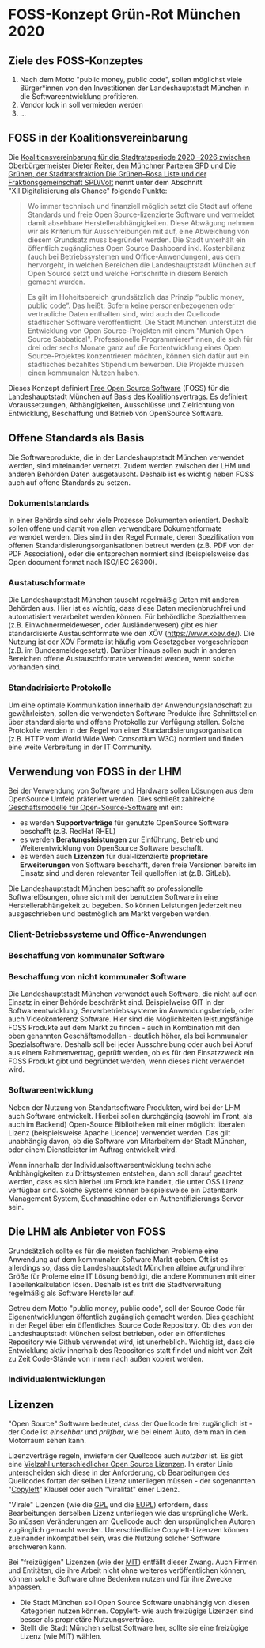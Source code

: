 FOSS-Konzept Grün-Rot München 2020
==================================

<!-- 
Wenn wir am Anfang des Konzeptes sagen, welche Ziele mit dem Konzept verfolgt werden, dann kann der Rest davon abgeleitet werden. Mir ist klar, dass der Anstoß aus der Koalitionsvereinbarung kommt, aber es gab ja sicher Gründe, warum FOSS dort drin steht. Im besten Fall sind die deckungsgleich zu den Zielen, falls nicht dann bitte ergänzen.
-->
## Ziele des FOSS-Konzeptes

1. Nach dem Motto "public money, public code", sollen möglichst viele Bürger*innen von den Investitionen der Landeshauptstadt München in die Softwareentwicklung profitieren.
2. Vendor lock in soll vermieden werden
3. ...


## FOSS in der Koalitionsvereinbarung


<!--- 
Hier entsteht das Free and Open Source-Software-Konzept der grün-roten Regierungskoalition im Münchner Rathaus.
Wir freuen uns über Eure Teilnahme und Euer Feedback!
-->

Die [Koalitionsvereinbarung für die Stadtratsperiode 2020 –2026 zwischen Oberbürgermeister Dieter Reiter, den Münchner Parteien SPD und Die Grünen, der Stadtratsfraktion Die Grünen–Rosa Liste und der Fraktionsgemeinschaft SPD/Volt](https://www.gruene-muenchen.de/wp-content/uploads/2020/04/Druckfassung_Koalitionsvertrag-2020_2026.pdf) nennt unter dem Abschnitt "XII.Digitalisierung als Chance" folgende Punkte:

> Wo immer technisch und finanziell möglich setzt die Stadt auf offene Standards und freie Open Source-lizenzierte Software und vermeidet damit absehbare Herstellerabhängigkeiten. Diese Abwägung nehmen wir als Kriterium für Ausschreibungen mit auf, eine Abweichung von diesem Grundsatz muss begründet werden. Die Stadt unterhält ein öffentlich zugängliches Open Source Dashboard inkl. Kostenbilanz (auch bei Betriebssystemen und Office-Anwendungen), aus dem hervorgeht, in welchen Bereichen die Landeshauptstadt München auf Open Source setzt und welche Fortschritte in diesem Bereich gemacht wurden.

> Es gilt im Hoheitsbereich grundsätzlich das Prinzip “public money, public code”. Das heißt: Sofern keine personenbezogenen oder vertrauliche Daten enthalten sind, wird auch der Quellcode städtischer Software veröffentlicht. Die Stadt München unterstützt die Entwicklung von Open Source-Projekten mit einem "Munich Open Source Sabbatical". Professionelle Programmierer*innen, die sich für drei oder sechs Monate ganz auf die Fortentwicklung eines Open Source-Projektes konzentrieren möchten, können sich dafür auf ein städtisches bezahltes Stipendium bewerben. Die Projekte müssen einen kommunalen Nutzen haben.

Dieses Konzept definiert [Free Open Source Software](https://de.wikipedia.org/wiki/Free/Libre_Open_Source_Software) (FOSS) für die Landeshauptstadt München auf Basis des Koalitionsvertrags.
Es definiert Voraussetzungen, Abhängigkeiten, Ausschlüsse und Zielrichtung von Entwicklung, Beschaffung und Betrieb von OpenSource Software.

## Offene Standards als Basis
Die Softwareprodukte, die in der Landeshauptstadt München verwendet werden, sind miteinander vernetzt. Zudem werden zwischen der LHM und anderen Behörden Daten ausgetauscht. Deshalb ist es wichtig neben FOSS auch auf offene Standards zu setzen. 

### Dokumentstandards
In einer Behörde sind sehr viele Prozesse Dokumenten orientiert. Deshalb sollen offene und damit von allen verwendbare Dokumentformate verwendet werden. Dies sind in der Regel Formate, deren Spezifikation von offenen Standardisierungsorganisationen betreut werden (z.B. PDF von der PDF Association), oder die entsprechen normiert sind (beispielsweise das Open document format nach  ISO/IEC 26300).

### Austatuschformate
Die Landeshauptstadt München tauscht regelmäßig Daten mit anderen Behörden aus. Hier ist es wichtig, dass diese Daten medienbruchfrei und automatisiert verarbeitet werden können. Für behördliche Spezialthemen (z.B. Einwohnermeldewesen, oder Ausländerwesen) gibt es hier standardisierte Austauschformate wie den XÖV (https://www.xoev.de/). Die Nutzung ist der XÖV Formate ist häufig vom Gesetzgeber vorgeschrieben (z.B. im Bundesmeldegesetzt). Darüber hinaus sollen auch in anderen Bereichen offene Austauschformate verwendet werden, wenn solche vorhanden sind.

### Standadrisierte Protokolle
Um eine optimale Kommunikation innerhalb der Anwendungslandschaft zu gewährleisten, sollen die verwendeten Software Produkte ihre Schnittstellen über standardisierte und offene Protokolle zur Verfügung stellen. Solche Protokolle werden in der Regel von einer Standardisierungsorganisation (z.B. HTTP vom World Wide Web Consortium W3C) normiert und finden eine weite Verbreitung in der IT Community.

## Verwendung von FOSS in der LHM
<!-- Die Geschäftsmodelle sind ein übergeordnetes Thema, das praktisch für alle Bereiche gilt. Eingeschränkt auch für die Eigenentwicklung. Deshalb habe ich das mal ganz nach oben gesetzt. -->
Bei der Verwendung von Software und Hardware sollen Lösungen aus dem OpenSource Umfeld präferiert werden.
Dies schließt zahlreiche [Geschäftsmodelle für Open-Source-Software](https://de.wikipedia.org/wiki/Gesch%C3%A4ftsmodelle_f%C3%BCr_Open-Source-Software#Ans%C3%A4tze) mit ein: 

* es werden __Supportverträge__ für genutzte OpenSource Software beschafft (z.B. RedHat RHEL)
* es werden __Beratungsleistungen__ zur Einführung, Betrieb und Weiterentwicklung von OpenSource Software beschafft.
* es werden auch __Lizenzen__ für dual-lizenzierte __proprietäre Erweiterungen__ von Software beschafft, deren freie Versionen bereits im Einsatz sind und deren relevanter Teil quelloffen ist (z.B. GitLab).

Die Landeshauptstadt München beschafft so professionelle Softwarelösungen, ohne sich mit der benutzten Software in eine Herstellerabhängekeit zu begeben.
So können Leistungen jederzeit neu ausgeschrieben und bestmöglich am Markt vergeben werden.

### Client-Betriebssysteme und Office-Anwendungen
<!-- Habe ich als Punkt übernommen - finde es aber schwierig hier etwas darüber zu schreiben, nachdem gerade Libre Office und Linux - mit nicht unerheblichem Aufwand - durch MS Office und Windows ersetzt wird. -->

### Beschaffung von kommunaler Software
<!-- Ich würde das getrennt von anderen Beschaffungen sehen, da es aus meiner Sicht schwierig sein wird, auf dem kommunalesn Software Mart FOSS Produkte zu finden. -->

### Beschaffung von nicht kommunaler Software
Die Landeshauptstadt München verwendet auch Software, die nicht auf den Einsatz in einer Behörde beschränkt sind. Beispielweise GIT in der Softwareentwicklung, Serverbetriebssysteme im Anwendungsbetrieb, oder auch Videokonferenz Software. Hier sind die Möglichkeiten leistungsfähige FOSS Produkte auf dem Markt zu finden - auch in Kombination mit den oben genannten Geschäftsmodellen - deutlich höher, als bei kommunaler Spezialsoftware. Deshalb soll bei jeder Ausschreibung oder auch bei Abruf aus einem Rahmenvertrag, geprüft werden, ob es für den Einsatzzweck ein FOSS Produkt gibt und begründet werden, wenn dieses nicht verwendet wird.  

### Softwareentwicklung
Neben der Nutzung von Standartsoftware Produkten, wird bei der LHM auch Software entwickelt. Hierbei sollen durchgängig (sowohl im Front, als auch im Backend) Open-Source Bibliotheken mit einer möglicht liberalen Lizenz (beispielsweise Apache Licence) verwendet werden. Das gilt unabhängig davon, ob die Software von Mitarbeitern der Stadt München, oder einem Dienstleister im Auftrag entwickelt wird.

Wenn innerhalb der Individualsoftwareentwicklung technische Anbhängigkeiten zu Drittsystemen entstehen, dann soll darauf geachtet werden, dass es sich hierbei um Produkte handelt, die unter OSS Lizenz verfügbar sind. Solche Systeme können beispielsweise ein Datenbank Management System, Suchmaschine oder ein Authentifizierungs Server sein.  

## Die LHM als Anbieter von FOSS
Grundsätzlich sollte es für die meisten fachlichen Probleme eine Anwendung auf dem kommunalen Software Markt geben. Oft ist es allerdings so, dass die Landeshauptstadt München alleine aufgrund ihrer Größe für Proleme eine IT Lösung benötigt, die andere Kommunen mit einer Tabellenkalkulation lösen. Deshalb ist es tritt die Stadtverwaltung regelmäßig als Software Hersteller auf. 

Getreu dem Motto "public money, public code", soll der Source Code für Eigenentwicklungen öffentlich zugänglich gemacht werden. Dies geschieht in der Regel über ein öffentliches Source Code Repository. Ob dies von der Landeshauptstadt München selbst betrieben, oder ein öffentliches Repository wie Github verwendet wird, ist unerheblich. Wichtig ist, dass die Entwicklung aktiv innerhalb des Repositories statt findet und nicht von Zeit zu Zeit Code-Stände von innen nach außen kopiert werden.  

### Individualentwicklungen



## Lizenzen

"Open Source" Software bedeutet, dass der Quellcode frei zugänglich ist - der Code ist _einsehbar_ und _prüfbar_, wie bei einem Auto, dem man in den Motorraum sehen kann.

Lizenzverträge regeln, inwiefern der Quellcode auch _nutzbar_ ist.
Es gibt eine [Vielzahl unterschiedlicher Open Source Lizenzen](https://choosealicense.com/).
In erster Linie unterscheiden sich diese in der Anforderung, ob [Bearbeitungen](https://en.wikipedia.org/wiki/Derivative_work) des Quellcodes fortan der selben Lizenz unterliegen müssen - der sogenannten "[Copyleft](https://de.wikipedia.org/wiki/Copyleft)" Klausel oder auch "Viralität" einer Lizenz.

"Virale" Lizenzen (wie die [GPL](https://choosealicense.com/licenses/gpl-3.0/) und die [EUPL](https://joinup.ec.europa.eu/collection/eupl/eupl-text-eupl-12)) erfordern, dass Bearbeitungen derselben Lizenz unterliegen wie das ursprüngliche Werk.
So müssen Veränderungen am Quellcode auch den ursprünglichen Autoren zugänglich gemacht werden.
Unterschiedliche Copyleft-Lizenzen können zueinander inkompatibel sein, was die Nutzung solcher Software erschweren kann.

Bei "freizügigen" Lizenzen (wie der [MIT](https://choosealicense.com/licenses/mit/)) entfällt dieser Zwang.
Auch Firmen und Entitäten, die ihre Arbeit nicht ohne weiteres veröffentlichen können, können solche Software ohne Bedenken nutzen und für ihre Zwecke anpassen.

  - Die Stadt München soll Open Source Software unabhängig von diesen Kategorien nutzen können. Copyleft- wie auch freizügige Lizenzen sind besser als proprietäre Nutzungsverträge.
  - Stellt die Stadt München selbst Software her, sollte sie eine freizügige Lizenz (wie MIT) wählen.


